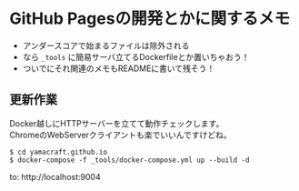 # GitHub Pagesの開発とかに関するメモ

- アンダースコアで始まるファイルは除外される
- なら `_tools` に簡易サーバ立てるDockerfileとか置いちゃおう！
- ついでにそれ関連のメモもREADMEに書いて残そう！

## 更新作業

Docker越しにHTTPサーバーを立てて動作チェックします。  
ChromeのWebServerクライアントも楽でいいんですけどね。

```
$ cd yamacraft.github.io
$ docker-compose -f _tools/docker-compose.yml up --build -d
```

to: http://localhost:9004
